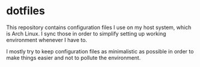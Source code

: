 # dotfiles

This repository contains configuration files I use on my host system, which is
Arch Linux. I sync those in order to simplify setting up working environment
whenever I have to.

I mostly try to keep configuration files as minimalistic as possible in order to
make things easier and not to pollute the environment.
